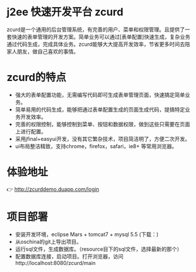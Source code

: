 # j2ee 快速开发平台 zcurd
zcurd是一个通用的后台管理系统，有完善的用户、菜单和权限管理。且提供了一套快速的表单管理的开发方案。简单业务可以通过[表单配置]快速生成，复杂业务通过代码生成，完成具体业务。zcurd能够大大提高开发效率，节省更多时间去陪家人朋友，做自己喜欢的事情。

# zcurd的特点
- 强大的表单配置功能，无需编写代码即可生成表单管理页面，快速搞定简单业务。
- 简单易用的代码生成，能够把通过表单配置生成的页面生成代码，提搞特定业务开发效率。
- 完善的权限控制，能够控制到菜单、按钮和数据权限，做到这些只需要在页面上进行配置。
- 采用jfinal+easyui开发，没有其它繁杂技术，项目简洁明了，方便二次开发。
- ui布局整洁精致，支持chrome，firefox，safari，ie8+ 等常用浏览器。

# 体验地址
:point_right: http://zcurddemo.duapp.com/login

# 项目部署
- 安装开发环境，eclipse Mars + tomcat7 + mysql 5.5 (下载：)
- 从oschina的git上导出项目。
- 运行sql文件，生成数据库。（resource目下的sql文件，选择最新的那个）
- 配置数据库连接，启动项目。打开浏览器，访问http://localhost:8080/zcurd/main